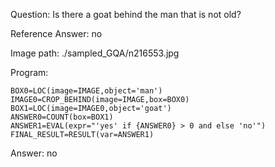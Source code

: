 Question: Is there a goat behind the man that is not old?

Reference Answer: no

Image path: ./sampled_GQA/n216553.jpg

Program:

```
BOX0=LOC(image=IMAGE,object='man')
IMAGE0=CROP_BEHIND(image=IMAGE,box=BOX0)
BOX1=LOC(image=IMAGE0,object='goat')
ANSWER0=COUNT(box=BOX1)
ANSWER1=EVAL(expr="'yes' if {ANSWER0} > 0 and else 'no'")
FINAL_RESULT=RESULT(var=ANSWER1)
```
Answer: no

